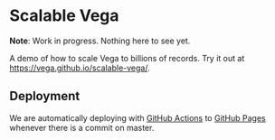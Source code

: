 # Scalable Vega

**Note**: Work in progress. Nothing here to see yet.

A demo of how to scale Vega to billions of records. Try it out at https://vega.github.io/scalable-vega/.

## Deployment

We are automatically deploying with [GitHub Actions](https://github.com/features/actions) to [GitHub Pages](https://pages.github.com/) whenever there is a commit on master.
